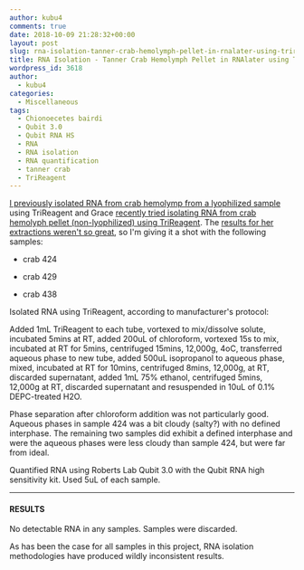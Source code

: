 ```yaml
---
author: kubu4
comments: true
date: 2018-10-09 21:28:32+00:00
layout: post
slug: rna-isolation-tanner-crab-hemolymph-pellet-in-rnalater-using-trireagent
title: RNA Isolation - Tanner Crab Hemolymph Pellet in RNAlater using TriReagent
wordpress_id: 3618
author:
  - kubu4
categories:
  - Miscellaneous
tags:
  - Chionoecetes bairdi
  - Qubit 3.0
  - Qubit RNA HS
  - RNA
  - RNA isolation
  - RNA quantification
  - tanner crab
  - TriReagent
---
```


[I previously isolated RNA from crab hemolymp from a lyophilized sample](https://robertslab.github.io/sams-notebook/2018-09-17-3558.html) using TriReagent and Grace [recently tried isolating RNA from crab hemolyph pellet (non-lyophilized) using TriReagent](https://github.com/grace-ac/grace-ac.github.io/blob/master/_posts/2018-10-08-R-plans-Bioanalyzer-results.md). The [results for her extractions weren't so great](https://github.com/RobertsLab/resources/issues/393#issuecomment-428025198), so I'm giving it a shot with the following samples:





  * crab 424



  * crab 429



  * crab 438






Isolated RNA using TriReagent, according to manufacturer's protocol:

Added 1mL TriReagent to each tube, vortexed to mix/dissolve solute, incubated 5mins at RT, added 200uL of chloroform, vortexed 15s to mix, incubated at RT for 5mins, centrifuged 15mins, 12,000g, 4oC, transferred aqueous phase to new tube, added 500uL isopropanol to aqueous phase, mixed, incubated at RT for 10mins, centrifuged 8mins, 12,000g, at RT, discarded supernatant, added 1mL 75% ethanol, centrifuged 5mins, 12,000g at RT, discarded supernatant and resuspended in 10uL of 0.1% DEPC-treated H2O.

Phase separation after chloroform addition was not particularly good. Aqueous phases in sample 424 was a bit cloudy (salty?) with no defined interphase. The remaining two samples did exhibit a defined interphase and were the aqueous phases were less cloudy than sample 424, but were far from ideal.

Quantified RNA using Roberts Lab Qubit 3.0 with the Qubit RNA high sensitivity kit. Used 5uL of each sample.



* * *





#### RESULTS



No detectable RNA in any samples. Samples were discarded.

As has been the case for all samples in this project, RNA isolation methodologies have produced wildly inconsistent results.
